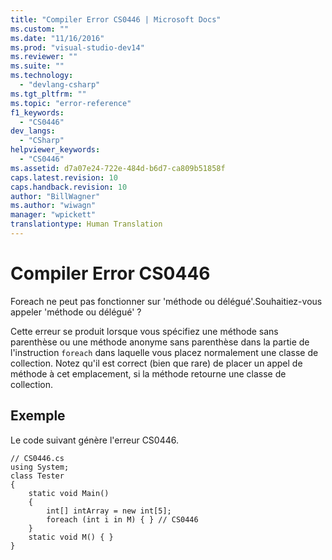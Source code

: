 ```yaml
---
title: "Compiler Error CS0446 | Microsoft Docs"
ms.custom: ""
ms.date: "11/16/2016"
ms.prod: "visual-studio-dev14"
ms.reviewer: ""
ms.suite: ""
ms.technology: 
  - "devlang-csharp"
ms.tgt_pltfrm: ""
ms.topic: "error-reference"
f1_keywords: 
  - "CS0446"
dev_langs: 
  - "CSharp"
helpviewer_keywords: 
  - "CS0446"
ms.assetid: d7a07e24-722e-484d-b6d7-ca809b51858f
caps.latest.revision: 10
caps.handback.revision: 10
author: "BillWagner"
ms.author: "wiwagn"
manager: "wpickett"
translationtype: Human Translation
---
```

# Compiler Error CS0446
Foreach ne peut pas fonctionner sur 'méthode ou délégué'.Souhaitiez\-vous appeler 'méthode ou délégué' ?  
  
 Cette erreur se produit lorsque vous spécifiez une méthode sans parenthèse ou une méthode anonyme sans parenthèse dans la partie de l'instruction `foreach` dans laquelle vous placez normalement une classe de collection.  Notez qu'il est correct \(bien que rare\) de placer un appel de méthode à cet emplacement, si la méthode retourne une classe de collection.  
  
## Exemple  
 Le code suivant génère l'erreur CS0446.  
  
```  
// CS0446.cs  
using System;  
class Tester   
{  
    static void Main()   
    {  
        int[] intArray = new int[5];  
        foreach (int i in M) { } // CS0446  
    }  
    static void M() { }  
}  
```